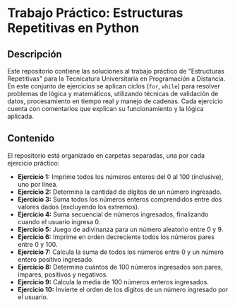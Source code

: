# Trabajo Práctico: Estructuras Repetitivas en Python

## Descripción

Este repositorio contiene las soluciones al trabajo práctico de "Estructuras Repetitivas" para la Tecnicatura Universitaria en Programación a Distancia. En este conjunto de ejercicios se aplican ciclos (`for`, `while`) para resolver problemas de lógica y matemáticos, utilizando técnicas de validación de datos, procesamiento en tiempo real y manejo de cadenas. Cada ejercicio cuenta con comentarios que explican su funcionamiento y la lógica aplicada.

## Contenido

El repositorio está organizado en carpetas separadas, una por cada ejercicio práctico:

- **Ejercicio 1:** Imprime todos los números enteros del 0 al 100 (inclusive), uno por línea.
- **Ejercicio 2:** Determina la cantidad de dígitos de un número ingresado.
- **Ejercicio 3:** Suma todos los números enteros comprendidos entre dos valores dados (excluyendo los extremos).
- **Ejercicio 4:** Suma secuencial de números ingresados, finalizando cuando el usuario ingresa 0.
- **Ejercicio 5:** Juego de adivinanza para un número aleatorio entre 0 y 9.
- **Ejercicio 6:** Imprime en orden decreciente todos los números pares entre 0 y 100.
- **Ejercicio 7:** Calcula la suma de todos los números entre 0 y un número entero positivo ingresado.
- **Ejercicio 8:** Determina cuántos de 100 números ingresados son pares, impares, positivos y negativos.
- **Ejercicio 9:** Calcula la media de 100 números enteros ingresados.
- **Ejercicio 10:** Invierte el orden de los dígitos de un número ingresado por el usuario.
